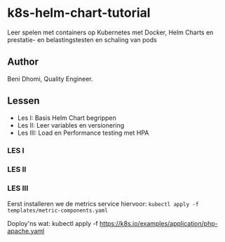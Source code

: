 # k8s-helm-chart-tutorial
Leer spelen met containers op Kubernetes met Docker, Helm Charts en prestatie- en belastingstesten en schaling van pods

## Author
Beni Dhomi, Quality Engineer. 

## Lessen
- Les I:    Basis Helm Chart begrippen
- Les II:   Leer variables en versionering
- Les III:  Load en Performance testing met HPA

### LES I


### LES II


### LES III
Eerst installeren we de metrics service hiervoor: 
```kubectl apply -f templates/metric-components.yaml```

Doploy'ns wat: kubectl apply -f https://k8s.io/examples/application/php-apache.yaml